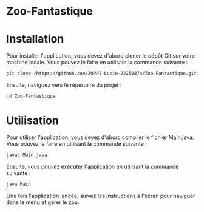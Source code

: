 # Zoo-Fantastique

# Installation

Pour installer l'application, vous devez d'abord cloner le dépôt Git sur votre machine locale. Vous pouvez le faire en utilisant la commande suivante :
```bash
git clone <https://github.com/ZOPPI-Lucie-2225087a/Zoo-Fantastique.git>
```
Ensuite, naviguez vers le répertoire du projet :
```bash
cd Zoo-Fantastique
```
# Utilisation
Pour utiliser l'application, vous devez d'abord compiler le fichier Main.java. Vous pouvez le faire en utilisant la commande suivante :
```bash
javac Main.java
```
Ensuite, vous pouvez exécuter l'application en utilisant la commande suivante :
```bash
java Main
```
Une fois l'application lancée, suivez les instructions à l'écran pour naviguer dans le menu et gérer le zoo.